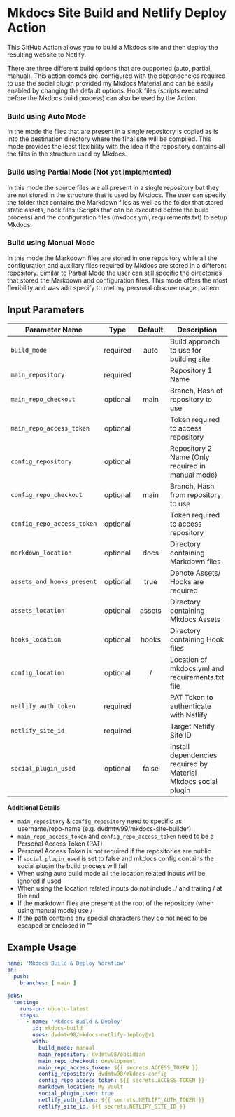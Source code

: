 # Mkdocs Site Build and Netlify Deploy Action

This GitHub Action allows you to build a Mkdocs site and then deploy the resulting website to Netlify. 

There are three different build options that are supported (auto, partial, manual). This action comes pre-configured with the dependencies required to use the social plugin provided my Mkdocs Material and can be easily enabled by changing the default options. Hook files (scripts executed before the Mkdocs build process) can also be used by the Action.

### Build using Auto Mode
In the mode the files that are present in a single repository is copied as is into the destination directory where the final site will be compiled. This mode provides the least flexibility with the idea if the repository contains all the files in the structure used by Mkdocs.

### Build using Partial Mode (Not yet Implemented)
In this mode the source files are all present in a single repository but they are not stored in the structure that is used by Mkdocs. The user can specify the folder that contains the Markdown files as well as the folder that stored static assets, hook files (Scripts that can be executed before the build process) and the configuration files (mkdocs.yml, requirements.txt) to setup Mkdocs.

### Build using Manual Mode
In this mode the Markdown files are stored in one repository while all the configuration and auxiliary files required by Mkdocs are stored in a different repository. Similar to Partial Mode the user can still specific the directories that stored the Markdown and configuration files. This mode offers the most flexibility and was add specify to met my personal obscure usage pattern.

## Input Parameters

| **Parameter Name**         | **Type** | **Default** | **Description**                                                |
|----------------------------|:--------:|:-----------:|----------------------------------------------------------------|
| `build_mode`               | required |     auto    | Build approach to use for building site                        |
| `main_repository`          | required |             | Repository 1 Name                                              |
| `main_repo_checkout`       | optional |     main    | Branch, Hash of repository to use                              |
| `main_repo_access_token`   | optional |             | Token required to access repository                            |
| `config_repository`        | optional |             | Repository 2 Name (Only required in manual mode)               |
| `config_repo_checkout`     | optional |     main    | Branch, Hash from repository to use                            |
| `config_repo_access_token` | optional |             | Token required to access repository                            |
| `markdown_location`        | optional |     docs    | Directory containing Markdown files                            |
| `assets_and_hooks_present` | optional |     true    | Denote Assets/ Hooks are required                              |
| `assets_location`          | optional |    assets   | Directory containing Mkdocs Assets                             |
| `hooks_location`           | optional |    hooks    | Directory containing Hook files                                |
| `config_location`          | optional |      /      | Location of mkdocs.yml and requirements.txt file               |
| `netlify_auth_token`       | required |             | PAT Token to authenticate with Netlify                         |
| `netlify_site_id`          | required |             | Target Netlify Site ID                                         |
| `social_plugin_used`       | optional |    false    | Install dependencies required by Material Mkdocs social plugin |

**Additional Details**
- `main_repository` & `config_repository` need to specific as username/repo-name (e.g. dvdmtw99/mkdocs-site-builder)
- `main_repo_access_token` and `config_repo_access_token` need to be a Personal Access Token (PAT)
- Personal Access Token is not required if the repositories are public
- If `social_plugin_used` is set to false and mkdocs config contains the social plugin the build process will fail
- When using auto build mode all the location related inputs will be ignored if used
- When using the location related inputs do not include ./ and trailing / at the end
- If the markdown files are present at the root of the repository (when using manual mode) use /
- If the path contains any special characters they do not need to be escaped or enclosed in ""

## Example Usage

```yaml
name: 'Mkdocs Build & Deploy Workflow'
on:
  push:
    branches: [ main ]

jobs:
  testing:
    runs-on: ubuntu-latest
    steps:
      - name: 'Mkdocs Build & Deploy'
        id: mkdocs-build
        uses: dvdmtw98/mkdocs-netlify-deploy@v1
        with:
          build_mode: manual
          main_repository: dvdmtw98/obsidian
          main_repo_checkout: development
          main_repo_access_token: ${{ secrets.ACCESS_TOKEN }}
          config_repository: dvdmtw98/mkdocs-config
          config_repo_access_token: ${{ secrets.ACCESS_TOKEN }}
          markdown_location: My Vault
          social_plugin_used: true
          netlify_auth_token: ${{ secrets.NETLIFY_AUTH_TOKEN }}
          netlify_site_id: ${{ secrets.NETLIFY_SITE_ID }}
```